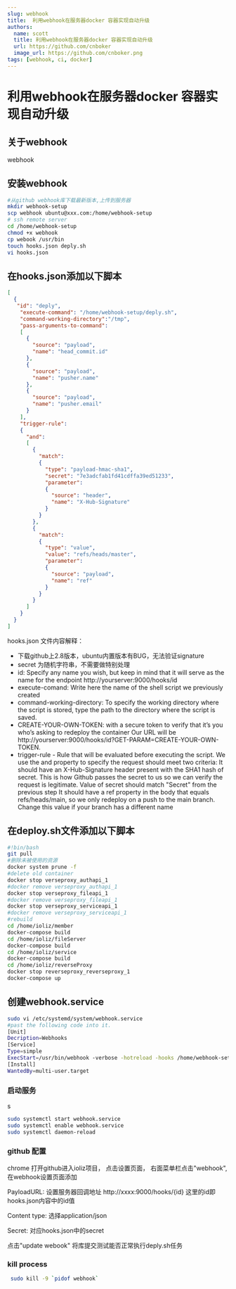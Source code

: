 ```yaml
---
slug: webhook
title:  利用webhook在服务器docker 容器实现自动升级
authors:
  name: scott
  title: 利用webhook在服务器docker 容器实现自动升级
  url: https://github.com/cnboker
  image_url: https://github.com/cnboker.png
tags: [webhook, ci, docker]
---
```


# 利用webhook在服务器docker 容器实现自动升级

## 关于webhook

webhook

## 安装webhook

```bash
#从github webhook库下载最新版本,上传到服务器
mkdir webhook-setup
scp webhook ubuntu@xxx.com:/home/webhook-setup
# ssh remote server
cd /home/webhook-setup
chmod +x webhook
cp webook /usr/bin
touch hooks.json deply.sh
vi hooks.json
```

## 在hooks.json添加以下脚本

```json
[
  {
   "id": "deply",
    "execute-command": "/home/webhook-setup/deply.sh",
    "command-working-directory":"/tmp",
    "pass-arguments-to-command":
    [
      {
        "source": "payload",
        "name": "head_commit.id"
      },
      {
        "source": "payload",
        "name": "pusher.name"
      },
      {
        "source": "payload",
        "name": "pusher.email"
      }
    ],
    "trigger-rule":
    {
      "and":
      [
        {
          "match":
          {
            "type": "payload-hmac-sha1",
            "secret": "7e3adcfab1fd41cdffa39ed51233",
            "parameter":
            {
              "source": "header",
              "name": "X-Hub-Signature"
            }
          }
        },
        {
          "match":
          {
            "type": "value",
            "value": "refs/heads/master",
            "parameter":
            {
              "source": "payload",
              "name": "ref"
            }
          }
        }
      ]
    }
  }
]
```

hooks.json 文件内容解释：
-  下载github上2.8版本，ubuntu内置版本有BUG，无法验证signature
-  secret 为随机字符串，不需要做特别处理
 - id: Specify any name you wish, but keep in mind that it 
  will serve as the name for the endpoint http://yourserver:9000/hooks/id
 - execute-comand: Write here the name of the shell script we previously created
 - command-working-directory: To specify the working directory where the script is stored, type the path to the directory where the script is saved.
 - CREATE-YOUR-OWN-TOKEN: with a secure token to verify that it’s you who’s asking to redeploy the container
   Our URL will be http://yourserver:9000/hooks/id?GET-PARAM=CREATE-YOUR-OWN-TOKEN.
- trigger-rule - Rule that will be evaluated before executing the script. We use the and property to specify the request should meet two criteria:
It should have an X-Hub-Signature header present with the SHA1 hash of secret. This is how Github passes the secret to us so we can verify the request is legitimate. Value of secret should match "Secret" from the previous step
It should have a ref property in the body that equals refs/heads/main, so we only redeploy on a push to the main branch. Change this value if your branch has a different name

## 在deploy.sh文件添加以下脚本

```bash
#!bin/bash
git pull
#删除未被使用的资源
docker system prune -f
#delete old container
docker stop verseproxy_authapi_1
#docker remove verseproxy_authapi_1
docker stop verseproxy_fileapi_1
#docker remove verseproxy_fileapi_1
docker stop verseproxy_serviceapi_1
#docker remove verseproxy_serviceapi_1
#rebuild
cd /home/ioliz/member
docker-compose build
cd /home/ioliz/fileServer
docker-compose build
cd /home/ioliz/service
docker-compose build
cd /home/ioliz/reverseProxy
docker stop reverseproxy_reverseproxy_1
docker-compose up
```

## 创建webhook.service

```bash
sudo vi /etc/systemd/system/webhook.service
#past the following code into it.
[Unit]
Decription=Webhooks
[Service]
Type=simple
ExecStart=/usr/bin/webhook -verbose -hotreload -hooks /home/webhook-setup/hooks.json
[Install]
WantedBy=multi-user.target
```

### 启动服务
 s
```bash
sudo systemctl start webhook.service
sudo systemctl enable webhook.service
sudo systemctl daemon-reload
```

### github 配置

chrome 打开github进入ioliz项目， 点击设置页面， 右面菜单栏点击"webhook", 在webhook设置页面添加

PayloadURL: 设置服务器回调地址 http://xxxx:9000/hooks/{id} 这里的id即hooks.json内容中的id值

Content type: 选择application/json

Secret: 对应hooks.json中的secret

点击"update webook" 将库提交测试能否正常执行deply.sh任务

### kill process

``` bash
 sudo kill -9 `pidof webhook`
```
